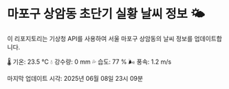 
# 마포구 상암동 초단기 실황 날씨 정보 🌤️

이 리포지토리는 기상청 API를 사용하여 서울 마포구 상암동의 날씨 정보를 업데이트합니다. 

🌡️ 기온: 23.5 ℃
💧 강수량: 0 mm
💦 습도: 77 %
🌬️ 풍속: 1.2 m/s

마지막 업데이트 시각: 2025년 06월 08일 23시 09분    
